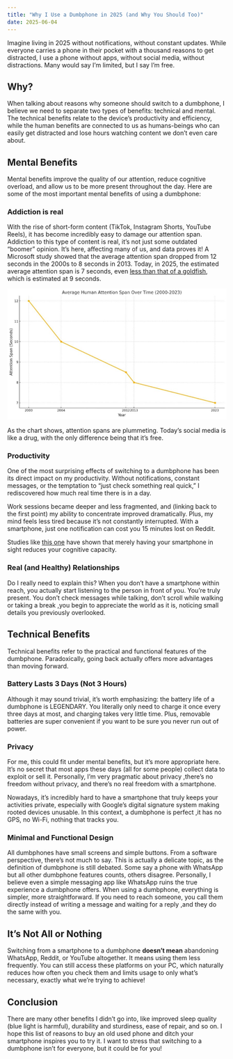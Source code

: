 ```yaml
---
title: "Why I Use a Dumbphone in 2025 (and Why You Should Too)"
date: 2025-06-04
---
```


Imagine living in 2025 without notifications, without constant updates. While everyone carries a phone in their pocket with a thousand reasons to get distracted, I use a phone without apps, without social media, without distractions. Many would say I’m limited, but I say I’m free.

## Why?

When talking about reasons why someone should switch to a dumbphone, I believe we need to separate two types of benefits: technical and mental. The technical benefits relate to the device’s productivity and efficiency, while the human benefits are connected to us as humans-beings who can easily get distracted and lose hours watching content we don’t even care about.


## Mental Benefits
Mental benefits improve the quality of our attention, reduce cognitive overload, and allow us to be more present throughout the day. Here are some of the most important mental benefits of using a dumbphone:

### Addiction is real
With the rise of short-form content (TikTok, Instagram Shorts, YouTube Reels), it has become incredibly easy to damage our attention span. Addiction to this type of content is real, it’s not just some outdated “boomer” opinion. It’s here, affecting many of us, and data proves it! A Microsoft study showed that the average attention span dropped from 12 seconds in the 2000s to 8 seconds in 2013. Today, in 2025, the estimated average attention span is 7 seconds, even [less than that of a goldfish](https://time.com/3858309/attention-spans-goldfish/), which is estimated at 9 seconds.

<div align="center">
    <img src="/assets/images/soglia_attenzione.jpg" width="600px">
</div>

As the chart shows, attention spans are plummeting. Today’s social media is like a drug, with the only difference being that it’s free.

### Productivity
One of the most surprising effects of switching to a dumbphone has been its direct impact on my productivity. Without notifications, constant messages, or the temptation to “just check something real quick,” I rediscovered how much real time there is in a day. 

Work sessions became deeper and less fragmented, and (linking back to the first point) my ability to concentrate improved dramatically. Plus, my mind feels less tired because it’s not constantly interrupted. With a smartphone, just one notification can cost you 15 minutes lost on Reddit. 

Studies like [this one](https://www.researchgate.net/publication/315966604_Brain_Drain_The_Mere_Presence_of_One's_Own_Smartphone_Reduces_Available_Cognitive_Capacity) have shown that merely having your smartphone in sight reduces your cognitive capacity.

### Real (and Healthy) Relationships

Do I really need to explain this? When you don’t have a smartphone within reach, you actually start listening to the person in front of you. You’re truly present. You don’t check messages while talking, don’t scroll while walking or taking a break ,you begin to appreciate the world as it is, noticing small details you previously overlooked.

## Technical Benefits

Technical benefits refer to the practical and functional features of the dumbphone. Paradoxically, going back actually offers more advantages than moving forward.

### Battery Lasts 3 Days (Not 3 Hours)

Although it may sound trivial, it’s worth emphasizing: the battery life of a dumbphone is LEGENDARY. You literally only need to charge it once every three days at most, and charging takes very little time. Plus, removable batteries are super convenient if you want to be sure you never run out of power.

### Privacy

For me, this could fit under mental benefits, but it’s more appropriate here. It’s no secret that most apps these days (all for some people) collect data to exploit or sell it. Personally, I’m very pragmatic about privacy ,there’s no freedom without privacy, and there’s no real freedom with a smartphone. 

Nowadays, it’s incredibly hard to have a smartphone that truly keeps your activities private, especially with Google’s digital signature system making rooted devices unusable. In this context, a dumbphone is perfect ,it has no GPS, no Wi-Fi, nothing that tracks you.

### Minimal and Functional Design

All dumbphones have small screens and simple buttons. From a software perspective, there’s not much to say. This is actually a delicate topic, as the definition of dumbphone is still debated. Some say a phone with WhatsApp but all other dumbphone features counts, others disagree. Personally, I believe even a simple messaging app like WhatsApp ruins the true experience a dumbphone offers. When using a dumbphone, everything is simpler, more straightforward. If you need to reach someone, you call them directly instead of writing a message and waiting for a reply ,and they do the same with you.

## It’s Not All or Nothing

Switching from a smartphone to a dumbphone **doesn’t mean** abandoning WhatsApp, Reddit, or YouTube altogether. It means using them less frequently. You can still access these platforms on your PC, which naturally reduces how often you check them and limits usage to only what’s necessary, exactly what we’re trying to achieve!

## Conclusion

There are many other benefits I didn’t go into, like improved sleep quality (blue light is harmful), durability and sturdiness, ease of repair, and so on. I hope this list of reasons to buy an old used phone and ditch your smartphone inspires you to try it. I want to stress that switching to a dumbphone isn’t for everyone, but it could be for you!
